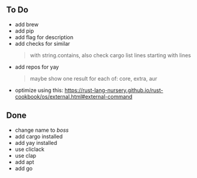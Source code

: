 ## To Do

- add brew
- add pip
- add flag for description
- add checks for similar
    > with string.contains, also check cargo list lines starting with lines
- add repos for yay
    > maybe show one result for each of: core, extra, aur
- optimize using this: https://rust-lang-nursery.github.io/rust-cookbook/os/external.html#external-command

## Done

- change name to *boss*
- add cargo installed
- add yay installed
- use cliclack
- use clap
- add apt
- add go
